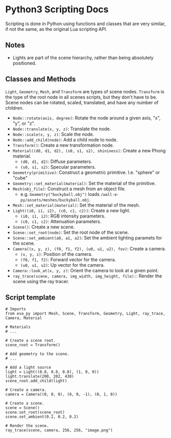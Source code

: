 # Python3 Scripting Docs

Scripting is done in Python using functions and classes that are very similar, if not the same,
as the original Lua scripting API.

## Notes

-   Lights are part of the scene hierarchy, rather than being absolutely positioned.

## Classes and Methods

`Light`, `Geometry`, `Mesh`, and `Transform` are types of scene nodes. `Transform` is the type
of the root node in all scenes scripts, but they don't have to be.
Scene nodes can be rotated, scaled, translated, and have any number of children.

-   `Node::rotate(axis, degree)`: Rotate the node around a given axis, "x", "y", or "z".
-   `Node::translate(x, y, z)`: Translate the node.
-   `Node::scale(x, y, z)`: Scale the node.
-   `Node::add_child(node)`: Add a child node to node.
-   `Transform()`: Create a new transformation node.
-   `Material((d0, d1, d2), (s0, s1, s2), shininess)`: Create a new Phong material.
    -   `(d0, d1, d2)`: Diffuse parameters.
    -   `(s0, s1, s2)`: Specular parameters.
-   `Geometry(primitive)`: Construct a geometric primitive. I.e. "sphere" or "cube"
-   `Geometry::set_material(material)`: Set the material of the primitive.
-   `Mesh(obj_file)`: Construct a mesh from an object file.
    -   e.g. `Geometry("buckyball.obj")` loads `/wall-e-py/assets/meshes/buckyball.obj`.
-   `Mesh::set_material(material)`: Set the material of the mesh.
-   `Light((i0, i1, i2), (c0, c1, c2))`: Create a new light.
    -   `(i0, i1, i2)`: RGB intensity parameters.
    -   `(c0, c1, c2)`: Attenuation parameters.
-   `Scene()`: Create a new scene.
-   `Scene::set_root(node)`: Set the root node of the scene.
-   `Scene::set_ambient(a0, a1, a2)`: Set the ambient lighting paramets for the scene.
-   `Camera((x, y, z), (f0, f1, f2), (u0, u1, u2), fov)`: Create a camera.
    -   `(x, y, z)`: Position of the camera.
    -   `(f0, f1, f2)`: Forward vector for the camera.
    -   `(u0, u1, u2)`: Up vector for the camera.
-   `Camera::look_at(x, y, z)`: Orient the camera to look at a given point.
-   `ray_trace(scene, camera, img_width, img_height, file):`: Render the scene using the ray tracer.

## Script template

```python3
# Imports
from eva_py import Mesh, Scene, Transform, Geometry, Light, ray_trace, Camera, Material

# Materials
# ...

# Create a scene root.
scene_root = Transform()

# Add geometry to the scene.
# ...

# Add a light source
light = Light((0.8, 0.8, 0.8), (1, 0, 0))
light.translate(200, 202, 430)
scene_root.add_child(light)

# Create a camera.
camera = Camera((0, 0, 0), (0, 0, -1), (0, 1, 0))

# Create a scene.
scene = Scene()
scene.set_root(scene_root)
scene.set_ambient(0.2, 0.2, 0.2)

# Render the scene.
ray_trace(scene, camera, 256, 256, "image.png")
```
